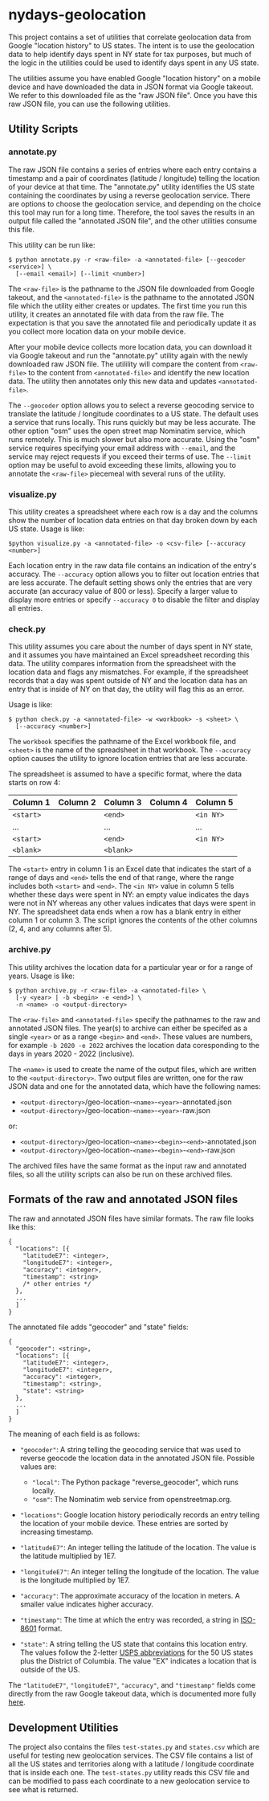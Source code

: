 # nydays-geolocation

This project contains a set of utilities that correlate geolocation data from
Google "location history" to US states.  The intent is to use the geolocation
data to help identify days spent in NY state for tax purposes, but much of the
logic in the utilities could be used to identify days spent in any US state.

The utilities assume you have enabled Google "location history" on a mobile
device and have downloaded the data in JSON format via Google takeout.  We
refer to this downloaded file as the "raw JSON file".  Once you have this raw
JSON file, you can use the following utilities.

## Utility Scripts

### annotate.py

The raw JSON file contains a series of entries where each entry contains a
timestamp and a pair of coordinates (latitude / longitude) telling the location
of your device at that time.  The "annotate.py" utility identifies the US state
containing the coordinates by using a reverse geolocation service.  There are
options to choose the geolocation service, and depending on the choice this
tool may run for a long time.  Therefore, the tool saves the results in an
output file called the "annotated JSON file", and the other utilities consume
this file.

This utility can be run like:

```
$ python annotate.py -r <raw-file> -a <annotated-file> [--geocoder <service>] \
  [--email <email>] [--limit <number>]
```

The `<raw-file>` is the pathname to the JSON file downloaded from Google
takeout, and the `<annotated-file>` is the pathname to the annotated JSON file
which the utility either creates or updates.  The first time you run this
utility, it creates an annotated file with data from the raw file.  The
expectation is that you save the annotated file and periodically update it as
you collect more location data on your mobile device.

After your mobile device collects more location data, you can download it via
Google takeout and run the "annotate.py" utility again with the newly
downloaded raw JSON file.  The utilility will compare the content from
`<raw-file>` to the content from `<annotated-file>` and identify the new
location data.  The utility then annotates only this new data and updates
`<annotated-file>`.

The `--geocoder` option allows you to select a reverse geocoding service to
translate the latitude / longitude coordinates to a US state.  The default
uses a service that runs locally.  This runs quickly but may be less
accurate.  The other option "osm" uses the open street map Nominatim service,
which runs remotely.  This is much slower but also more accurate.  Using the
"osm" service requires specifying your email address with `--email`, and the
service may reject requests if you exceed their terms of use.  The `--limit`
option may be useful to avoid exceeding these limits, allowing you to annotate
the `<raw-file>` piecemeal with several runs of the utility.

### visualize.py

This utility creates a spreadsheet where each row is a day and the columns
show the number of location data entries on that day broken down by each US
state.  Usage is like:

```
$python visualize.py -a <annotated-file> -o <csv-file> [--accuracy <number>]
```

Each location entry in the raw data file contains an indication of the entry's
accuracy.  The `--accuracy` option allows you to filter out location entries
that are less accurate.  The default setting shows only the entries that are
very accurate (an accuracy value of 800 or less).  Specify a larger value to
display more entries or specify `--accuracy 0` to disable the filter and
display all entries.

### check.py

This utility assumes you care about the number of days spent in NY state, and
it assumes you have maintained an Excel spreadsheet recording this data.  The
utility compares information from the spreadsheet with the location data and
flags any mismatches.  For example, if the spreadsheet records that a day was
spent outside of NY and the location data has an entry that is inside of NY on
that day, the utility will flag this as an error.

Usage is like:

```
$ python check.py -a <annotated-file> -w <workbook> -s <sheet> \
  [--accuracy <number>]
```

The `workbook` specifies the pathname of the Excel workbook file, and
`<sheet>` is the name of the spreadsheet in that workbook.  The `--accuracy`
option causes the utility to ignore location entries that are less accurate.

The spreadsheet is assumed to have a specific format, where the data starts
on row 4:

| Column 1  | Column 2 | Column 3  | Column 4 | Column 5  |
| --------  | -------- | --------  | -------- | --------  |
| `<start>` |          | `<end>`   |          | `<in NY>` |
| ...       |          | ...       |          | ...       |
| `<start>` |          | `<end>`   |          | `<in NY>` |
| `<blank>` |          | `<blank>` |          |           |

The `<start>` entry in column 1 is an Excel date that indicates the start of
a range of days and `<end>` tells the end of that range, where the range
includes both `<start>` and `<end>`.  The `<in NY>` value in column 5 tells
whether these days were spent in NY: an empty value indicates the days were
not in NY whereas any other values indicates that days were spent in NY.
The spreadsheet data ends when a row has a blank entry in either column 1 or
column 3.  The script ignores the contents of the other columns (2, 4, and any
columns after 5).

### archive.py

This utility archives the location data for a particular year or for a range
of years.  Usage is like:

```
$ python archive.py -r <raw-file> -a <annotated-file> \
  [-y <year> | -b <begin> -e <end>] \
  -n <name> -o <output-directory>
```

The `<raw-file>` and `<annotated-file>` specify the pathnames to the raw and
annotated JSON files.  The year(s) to archive can either be specifed as a
single `<year>` or as a range `<begin>` and `<end>`.  These values are
numbers, for example `-b 2020 -e 2022` archives the location data coresponding
to the days in years 2020 - 2022 (inclusive).

The `<name>` is used to create the name of the output files, which are written
to the `<output-directory>`.  Two output files are written, one for the raw
JSON data and one for the annotated data, which have the following names:

* `<output-directory>`/geo-location-`<name>`-`<year>`-annotated.json
* `<output-directory>`/geo-location-`<name>`-`<year>`-raw.json

or:

* `<output-directory>`/geo-location-`<name>`-`<begin>`-`<end>`-annotated.json
* `<output-directory>`/geo-location-`<name>`-`<begin>`-`<end>`-raw.json

The archived files have the same format as the input raw and annotated files,
so all the utility scripts can also be run on these archived files.


## Formats of the raw and annotated JSON files

The raw and annotated JSON files have similar formats.  The raw file looks
like this:

```
{
  "locations": [{
    "latitudeE7": <integer>,
    "longitudeE7": <integer>,
    "accuracy": <integer>,
    "timestamp": <string>
    /* other entries */
  },
  ...
  ]
}
```

The annotated file adds "geocoder" and "state" fields:

```
{
  "geocoder": <string>,
  "locations": [{
    "latitudeE7": <integer>,
    "longitudeE7": <integer>,
    "accuracy": <integer>,
    "timestamp": <string>,
    "state": <string>
  },
  ...
  ]
}
```

The meaning of each field is as follows:

* `"geocoder"`: A string telling the geocoding service that was used to reverse
  geocode the location data in the annotated JSON file.  Possible values are:

  - `"local"`: The Python package "reverse_geocoder", which runs locally.
  - `"osm"`: The Nominatim web service from openstreetmap.org.

* `"locations"`: Google location history periodically records an entry telling
  the location of your mobile device.  These entries are sorted by increasing
  timestamp.

* `"latitudeE7"`: An integer telling the latitude of the location.  The value
  is the latitude multiplied by 1E7.

* `"longitudeE7"`: An integer telling the longitude of the location.  The value
 is the longitude multiplied by 1E7.

* `"accuracy"`: The approximate accuracy of the location in meters.  A smaller
  value indicates higher accuracy.

* `"timestamp"`: The time at which the entry was recorded, a string in
  [ISO-8601][1] format.

* `"state"`: A string telling the US state that contains this location entry.
  The values follow the 2-letter [USPS abbreviations][2] for the 50 US states
  plus the District of Columbia.  The value "EX" indicates a location that is
  outside of the US.

The `"latitudeE7"`, `"longitudeE7"`, `"accuracy"`, and `"timestamp"` fields
come directly from the raw Google takeout data, which is documented more fully
[here][3].

[1]: <https://en.wikipedia.org/wiki/ISO_8601>
[2]: <https://about.usps.com/who-we-are/postal-history/state-abbreviations.htm>
[3]: <https://locationhistoryformat.com/reference/records/>


## Development Utilities

The project also contains the files `test-states.py` and `states.csv` which
are useful for testing new geolocation services.  The CSV file contains a list
of all the US states and territories along with a latitude / longitude
coordinate that is inside each one.  The `test-states.py` utility reads this
CSV file and can be modified to pass each coordinate to a new geolocation
service to see what is returned.
